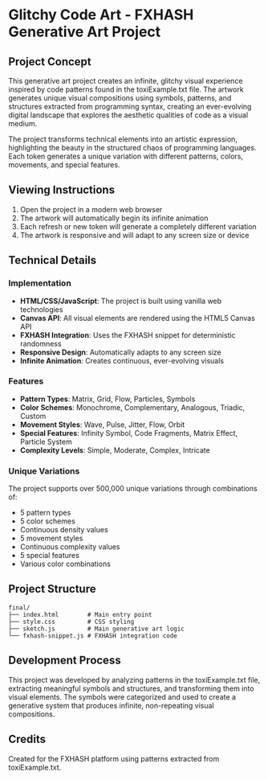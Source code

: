 # Glitchy Code Art - FXHASH Generative Art Project

## Project Concept

This generative art project creates an infinite, glitchy visual experience inspired by code patterns found in the toxiExample.txt file. The artwork generates unique visual compositions using symbols, patterns, and structures extracted from programming syntax, creating an ever-evolving digital landscape that explores the aesthetic qualities of code as a visual medium.

The project transforms technical elements into an artistic expression, highlighting the beauty in the structured chaos of programming languages. Each token generates a unique variation with different patterns, colors, movements, and special features.

## Viewing Instructions

1. Open the project in a modern web browser
2. The artwork will automatically begin its infinite animation
3. Each refresh or new token will generate a completely different variation
4. The artwork is responsive and will adapt to any screen size or device

## Technical Details

### Implementation

- **HTML/CSS/JavaScript**: The project is built using vanilla web technologies
- **Canvas API**: All visual elements are rendered using the HTML5 Canvas API
- **FXHASH Integration**: Uses the FXHASH snippet for deterministic randomness
- **Responsive Design**: Automatically adapts to any screen size
- **Infinite Animation**: Creates continuous, ever-evolving visuals

### Features

- **Pattern Types**: Matrix, Grid, Flow, Particles, Symbols
- **Color Schemes**: Monochrome, Complementary, Analogous, Triadic, Custom
- **Movement Styles**: Wave, Pulse, Jitter, Flow, Orbit
- **Special Features**: Infinity Symbol, Code Fragments, Matrix Effect, Particle System
- **Complexity Levels**: Simple, Moderate, Complex, Intricate

### Unique Variations

The project supports over 500,000 unique variations through combinations of:
- 5 pattern types
- 5 color schemes
- Continuous density values
- 5 movement styles
- Continuous complexity values
- 5 special features
- Various color combinations

## Project Structure

```
final/
├── index.html        # Main entry point
├── style.css         # CSS styling
├── sketch.js         # Main generative art logic
└── fxhash-snippet.js # FXHASH integration code
```

## Development Process

This project was developed by analyzing patterns in the toxiExample.txt file, extracting meaningful symbols and structures, and transforming them into visual elements. The symbols were categorized and used to create a generative system that produces infinite, non-repeating visual compositions.

## Credits

Created for the FXHASH platform using patterns extracted from toxiExample.txt.